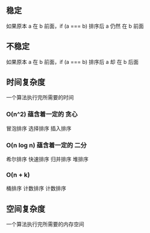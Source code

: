 ## 稳定

如果原本 a 在 b 前面，if (a === b) 排序后 a 仍然 在 b 前面

## 不稳定

如果原本 a 在 b 前面，if (a === b) 排序后 a 却 在 b 后面

## 时间复杂度

一个算法执行完所需要的时间

### O(n^2) 蕴含着一定的 贪心

冒泡排序 选择排序 插入排序

### O(n log n) 蕴含着一定的 二分

希尔排序 快速排序 归并排序 堆排序

### O(n + k)

桶排序 计数排序 计数排序

## 空间复杂度

一个算法执行完所需要的内存空间
